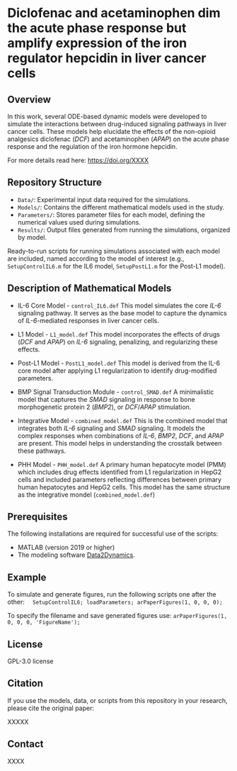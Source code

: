 # Diclofenac and acetaminophen dim the acute phase response but amplify expression of the iron regulator hepcidin in liver cancer cells

## Overview

In this work, several ODE-based dynamic models were developed to simulate the interactions between drug-induced 
signaling pathways in liver cancer cells. These models help elucidate the effects of the non-opioid analgesics
diclofenac (*DCF*) and acetaminophen (*APAP*) on the acute phase response and the regulation of the iron hormone hepcidin.

For more details read here: https://doi.org/XXXX

## Repository Structure
- `Data/`: Experimental input data required for the simulations.
- `Models/`: Contains the different mathematical models used in the study.
- `Parameters/`: Stores parameter files for each model, defining the numerical values used during simulations.
- `Results/`: Output files generated from running the simulations, organized by model.

Ready-to-run scripts for running simulations associated with each model are included, named according to the model of interest 
(e.g., `SetupControlIL6.m` for the IL6 model, `SetupPostL1.m` for the Post-L1 model).

## Description of Mathematical Models

- IL-6 Core Model - `control_IL6.def`
This model simulates the core *IL-6* signaling pathway. It serves as the base model to capture the dynamics of 
*IL-6*-mediated responses in liver cancer cells.

- L1 Model - `L1_model.def`
This model incorporates the effects of drugs (*DCF* and *APAP*) on *IL-6* signaling, penalizing, and regularizing 
these effects.

- Post-L1 Model - `PostL1_model.def`
This model is derived from the IL-6 core model after applying L1 regularization to identify drug-modified parameters. 

- BMP Signal Transduction Module - `control_SMAD.def`
A minimalistic model that captures the *SMAD* signaling in response to bone morphogenetic protein 2 (*BMP2*), 
or *DCF*/*APAP* stimulation. 

- Integrative Model - `combined_model.def`
This is the combined model that integrates both *IL-6* signaling and *SMAD* signaling. 
It models the complex responses when combinations of *IL-6*, *BMP2*, *DCF*, and *APAP* are present. 
This model helps in understanding the crosstalk between these pathways.

- PHH Model - `PHH_model.def`
A primary human hepatocyte model (PMM) which includes drug effects identified from
L1 regularization in HepG2 cells and included parameters reflecting differences between primary
human hepatocytes and HepG2 cells. This model has the same structure as the integrative mondel (`combined_model.def`)

## Prerequisites
The following installations are required for successful use of the scripts:
- MATLAB (version 2019 or higher)
- The modeling software [Data2Dynamics](https://github.com/Data2Dynamics/d2d).

## Example
To simulate and generate figures, run the following scripts one after the other:
`   SetupControlIL6;
    loadParameters;
    arPaperFigures(1, 0, 0, 0);
`

To specify the filename and save generated figures use: `arPaperFigures(1, 0, 0, 0, 'FigureName');` 

## License
GPL-3.0 license

## Citation
If you use the models, data, or scripts from this repository in your research, please cite the original paper:

XXXXX
 
## Contact
XXXX
